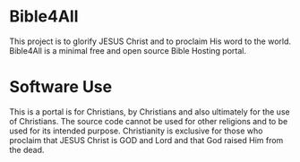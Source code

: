 # Bible4All
 This project is to glorify JESUS Christ and to proclaim His word to the world. Bible4All is a minimal free and open source Bible Hosting portal.
 
 # Software Use
 
 This is a portal is for Christians, by Christians and also ultimately for the use of Christians. The source code cannot be used for other religions and to be used for its intended purpose. Christianity is exclusive for those who proclaim that JESUS Christ is GOD and Lord and that God raised Him from the dead.


